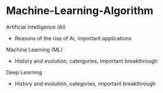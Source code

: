 # Machine-Learning-Algorithm
Artificial Intelligence (AI)
- Reasons of the rise of Ai, important applications

Machine Learning (ML)
- History and evolution, catergories, important breakthrough

Deep Learning 
- History and evolution, categories, important breakthrough
